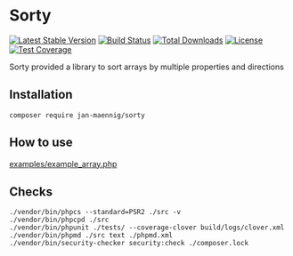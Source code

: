 # Sorty

[![Latest Stable Version](https://poser.pugx.org/jan-maennig/sorty/v/stable)](https://packagist.org/packages/jan-maennig/sorty)
[![Build Status](https://travis-ci.org/janmaennig/sorty.svg?branch=master)](https://travis-ci.org/janmaennig/sorty)
[![Total Downloads](https://poser.pugx.org/jan-maennig/sorty/downloads)](https://packagist.org/packages/jan-maennig/sorty)
[![License](https://poser.pugx.org/jan-maennig/sorty/license)](https://packagist.org/packages/jan-maennig/sorty)
[![Test Coverage](https://codeclimate.com/github/janmaennig/sorty/badges/coverage.svg)](https://codeclimate.com/github/janmaennig/sorty/coverage)

Sorty provided a library to sort arrays by multiple properties and directions

## Installation
```
composer require jan-maennig/sorty
```
## How to use
[examples/example_array.php](examples/example_array.php)

## Checks

```
./vendor/bin/phpcs --standard=PSR2 ./src -v
./vendor/bin/phpcpd ./src
./vendor/bin/phpunit ./tests/ --coverage-clover build/logs/clover.xml
./vendor/bin/phpmd ./src text ./phpmd.xml
./vendor/bin/security-checker security:check ./composer.lock
```

